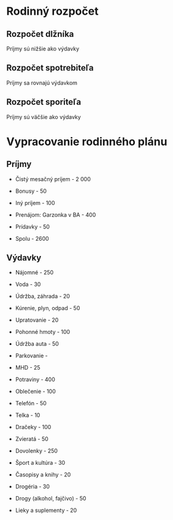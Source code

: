 # Rodinný rozpočet

## Rozpočet dlžníka

Príjmy sú nižšie ako výdavky

## Rozpočet spotrebiteľa

Príjmy sa rovnajú výdavkom

## Rozpočet sporiteľa

Príjmy sú väčšie ako výdavky

# Vypracovanie rodinného plánu

## Príjmy

- Čistý mesačný príjem - 2 000

- Bonusy - 50

- Iný príjem - 100

- Prenájom: Garzonka v BA - 400

- Prídavky - 50

- Spolu - 2600

## Výdavky

- Nájomné - 250

- Voda - 30

- Údržba, záhrada - 20

- Kúrenie, plyn, odpad - 50

- Upratovanie - 20

- Pohonné hmoty - 100

- Údržba auta - 50

- Parkovanie - 

- MHD - 25

- Potraviny - 400

- Oblečenie - 100

- Telefón - 50

- Telka - 10

- Dračeky - 100

- Zvieratá - 50

- Dovolenky - 250

- Šport a kultúra - 30

- Časopisy a knihy - 20

- Drogéria - 30

- Drogy (alkohol, fajčivo) - 50

- Lieky a suplementy - 20
